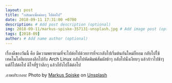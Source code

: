 ```yaml
---
layout: post
title: "กลับมาเพื่อค่อยๆ ไปต่อไป"
date: 2018-09-11 17:31:00 +0700
description: # Add post description (optional)
img: 2018-09-11/markus-spiske-357131-unsplash.jpg # Add image post (optional)
tags: [2018-09]
author: # Add name author (optional)
---
```

เรื่องดีของวันนี้ คือ มีความพยายามที่จะไปต่อไปด้วยการที่จะกลับไปเริ่มต้นกันใหม่ก็ยอม กลับไปใช้เทคโนโลยีแบบลงลึกไปกับ Arch Linux กลับไปหัดพิมพ์สัมผัสช้าๆ กลับไปนั่งเงียบๆ แล้วก้าวไปช้าๆ แต่ก็ไปต่อไป ดีใจที่รู้ว่าลึกๆ แล้วก็ยังไปได้ต่อไป

*ภาพประกอบ:* Photo by [Markus Spiske](https://unsplash.com/@markusspiske) on [Unsplash](https://unsplash.com/)
